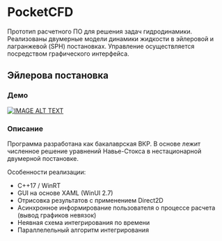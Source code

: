 # PocketCFD

Прототип расчетного ПО для решения задач гидродинамики. Реализованы двумерные модели динамики жидкости в эйлеровой и лагранжевой (SPH) постановках. Управление осуществляется посредством графического интерфейса.

## Эйлерова постановка

### Демо

[![IMAGE ALT TEXT](http://img.youtube.com/vi/KVCNCLNm-e0/0.jpg)](https://youtu.be/KVCNCLNm-e0)

### Описание

Программа разработана как бакалаврская ВКР. В основе лежит численное решение уравнений Навье-Стокса в нестационарной двумерной постановке.

Особенности реализации:

- C++17 / WinRT
- GUI на основе XAML (WinUI 2.7)
- Отрисовка результатов с применением Direct2D
- Асинхронное информирование пользователя о процессе расчета (вывод графиков невязок)
- Неявная схема интегрирования по времени
- Параллелельный алгоритм интегрирования
